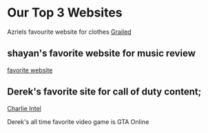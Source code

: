 # Our Top 3 Websites



Azriels favourite website for clothes
[Grailed](https://www.grailed.com/)
## shayan's favorite website for music review

[favorite website](https://pitchfork.com/)

## Derek's favorite site for call of duty content;

[Charlie Intel](https://www.charlieintel.com/)

Derek's all time favorite video game is GTA Online
